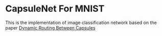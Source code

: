 # CapsuleNet For MNIST
This is the implementation of image classification network based on the paper [Dynamic Routing Between Capsules](https://arxiv.org/abs/1710.09829)
